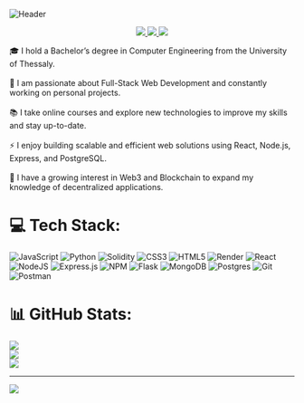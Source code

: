 ![Header](https://capsule-render.vercel.app/api?text=Hey%20I%27m%20Nikolaos%20Bletsas&animation=fadeIn&type=waving&color=auto&fontColor=c1bebd&height=200)

<div align="center"> 
  <a href="mailto:nbletsas98@gmail.com">
    <img src="https://img.shields.io/badge/Gmail-333333?style=for-the-badge&logo=gmail&logoColor=red" />
  </a>
  <a href="https://www.linkedin.com/in/nikolaos-bletsas" target="_blank">
    <img src="https://img.shields.io/badge/LinkedIn-0077B5?style=for-the-badge&logo=linkedin&logoColor=white" />
  </a>
  <a href="[https://your-portfolio-link.com](https://nikosmple.github.io/my-portfolio/)" target="_blank">
     <img src="https://img.shields.io/badge/Portfolio-FF5722?style=for-the-badge&logo=todoist&logoColor=white" />
  </a>
</div>


🎓 I hold a Bachelor’s degree in Computer Engineering from the University of Thessaly.<br><br>
🚀 I am passionate about Full-Stack Web Development and constantly working on personal projects. <br><br>
📚 I take online courses and explore new technologies to improve my skills and stay up-to-date. <br><br>
⚡ I enjoy building scalable and efficient web solutions using React, Node.js, Express, and PostgreSQL.<br><br>
🔗 I have a growing interest in Web3 and Blockchain to expand my knowledge of decentralized applications. 



# 💻 Tech Stack:
![JavaScript](https://img.shields.io/badge/javascript-%23323330.svg?style=for-the-badge&logo=javascript&logoColor=%23F7DF1E) ![Python](https://img.shields.io/badge/python-3670A0?style=for-the-badge&logo=python&logoColor=ffdd54) ![Solidity](https://img.shields.io/badge/Solidity-%23363636.svg?style=for-the-badge&logo=solidity&logoColor=white) ![CSS3](https://img.shields.io/badge/css3-%231572B6.svg?style=for-the-badge&logo=css3&logoColor=white) ![HTML5](https://img.shields.io/badge/html5-%23E34F26.svg?style=for-the-badge&logo=html5&logoColor=white) ![Render](https://img.shields.io/badge/Render-%46E3B7.svg?style=for-the-badge&logo=render&logoColor=white) ![React](https://img.shields.io/badge/react-%2320232a.svg?style=for-the-badge&logo=react&logoColor=%2361DAFB) ![NodeJS](https://img.shields.io/badge/node.js-6DA55F?style=for-the-badge&logo=node.js&logoColor=white) ![Express.js](https://img.shields.io/badge/express.js-%23404d59.svg?style=for-the-badge&logo=express&logoColor=%2361DAFB) ![NPM](https://img.shields.io/badge/NPM-%23CB3837.svg?style=for-the-badge&logo=npm&logoColor=white) ![Flask](https://img.shields.io/badge/flask-%23000.svg?style=for-the-badge&logo=flask&logoColor=white) ![MongoDB](https://img.shields.io/badge/MongoDB-%234ea94b.svg?style=for-the-badge&logo=mongodb&logoColor=white) ![Postgres](https://img.shields.io/badge/postgres-%23316192.svg?style=for-the-badge&logo=postgresql&logoColor=white) ![Git](https://img.shields.io/badge/git-%23F05033.svg?style=for-the-badge&logo=git&logoColor=white) ![Postman](https://img.shields.io/badge/Postman-FF6C37?style=for-the-badge&logo=postman&logoColor=white)
# 📊 GitHub Stats:
![](https://github-readme-stats.vercel.app/api?username=NikosMple&theme=dark&hide_border=true&include_all_commits=false&count_private=false)<br/>
![](https://github-readme-streak-stats.herokuapp.com/?user=NikosMple&theme=dark&hide_border=true)<br/>
![](https://github-readme-stats.vercel.app/api/top-langs/?username=NikosMple&theme=dark&hide_border=true&include_all_commits=false&count_private=false&layout=compact)

---
[![](https://visitcount.itsvg.in/api?id=NikosMple&icon=0&color=0)](https://visitcount.itsvg.in)

<!-- Proudly created with GPRM ( https://gprm.itsvg.in ) -->
